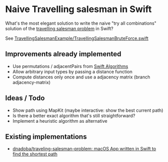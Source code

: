 # Naive Travelling salesman in Swift

What's the most elegant solution to write the naive "try all combinations" solution of the [travelling salesman problem](https://en.wikipedia.org/wiki/Travelling_salesman_problem) in Swift?

See [TravellingSalesmanExample/TravellingSalesmanBruteForce.swift](TravellingSalesmanExample/TravellingSalesmanBruteForce.swift)

## Improvements already implemented

* Use permutations / adjacentPairs from [Swift Algorithms](https://github.com/apple/swift-algorithms)
* Allow arbitrary input types by passing a distance function
* Compute distances only once and use a adjacency matrix (branch adjacency-matrix)

## Ideas / Todo

* Show path using MapKit (maybe interactive: show the best current path)
* Is there a better exact algorithm that's still straightforward?
* Implement a heuristic algorithm as alternative

## Existing implementations

* [dnadoba/traveling-salesman-problem: macOS App written in Swift to find the shortest path](https://github.com/dnadoba/traveling-salesman-problem)
